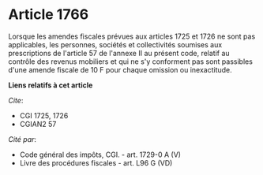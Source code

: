 # Article 1766

Lorsque les amendes fiscales prévues aux articles 1725 et 1726 ne sont pas applicables, les personnes, sociétés et
collectivités soumises aux prescriptions de l'article 57 de l'annexe II au présent code, relatif au contrôle des revenus
mobiliers et qui ne s'y conforment pas sont passibles d'une amende fiscale de 10 F pour chaque omission ou inexactitude.

**Liens relatifs à cet article**

_Cite_:

  - CGI 1725, 1726
  - CGIAN2 57

_Cité par_:

  - Code général des impôts, CGI. - art. 1729-0 A (V)
  - Livre des procédures fiscales - art. L96 G (VD)
